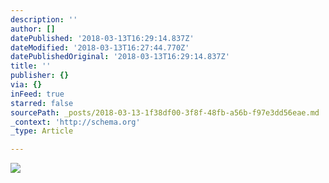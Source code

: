 ```yaml
---
description: ''
author: []
datePublished: '2018-03-13T16:29:14.837Z'
dateModified: '2018-03-13T16:27:44.770Z'
datePublishedOriginal: '2018-03-13T16:29:14.837Z'
title: ''
publisher: {}
via: {}
inFeed: true
starred: false
sourcePath: _posts/2018-03-13-1f38df00-3f8f-48fb-a56b-f97e3dd56eae.md
_context: 'http://schema.org'
_type: Article

---
```

![](https://the-grid-user-content.s3-us-west-2.amazonaws.com/d897f33e-98c4-432f-928b-69be2db0f1d5.jpg)
